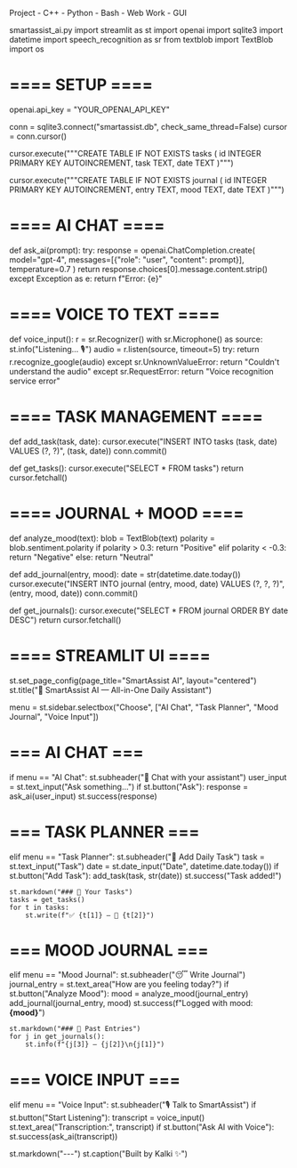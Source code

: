 
Project -  C++ - Python  - Bash  - Web Work - GUI


smartassist_ai.py
import streamlit as st
import openai
import sqlite3
import datetime
import speech_recognition as sr
from textblob import TextBlob
import os

# ==== SETUP ====
openai.api_key = "YOUR_OPENAI_API_KEY"

conn = sqlite3.connect("smartassist.db", check_same_thread=False)
cursor = conn.cursor()

cursor.execute("""CREATE TABLE IF NOT EXISTS tasks (
    id INTEGER PRIMARY KEY AUTOINCREMENT,
    task TEXT,
    date TEXT
)""")

cursor.execute("""CREATE TABLE IF NOT EXISTS journal (
    id INTEGER PRIMARY KEY AUTOINCREMENT,
    entry TEXT,
    mood TEXT,
    date TEXT
)""")

# ==== AI CHAT ====
def ask_ai(prompt):
    try:
        response = openai.ChatCompletion.create(
            model="gpt-4",
            messages=[{"role": "user", "content": prompt}],
            temperature=0.7
        )
        return response.choices[0].message.content.strip()
    except Exception as e:
        return f"Error: {e}"

# ==== VOICE TO TEXT ====
def voice_input():
    r = sr.Recognizer()
    with sr.Microphone() as source:
        st.info("Listening... 🎙️")
        audio = r.listen(source, timeout=5)
        try:
            return r.recognize_google(audio)
        except sr.UnknownValueError:
            return "Couldn't understand the audio"
        except sr.RequestError:
            return "Voice recognition service error"

# ==== TASK MANAGEMENT ====
def add_task(task, date):
    cursor.execute("INSERT INTO tasks (task, date) VALUES (?, ?)", (task, date))
    conn.commit()

def get_tasks():
    cursor.execute("SELECT * FROM tasks")
    return cursor.fetchall()

# ==== JOURNAL + MOOD ====
def analyze_mood(text):
    blob = TextBlob(text)
    polarity = blob.sentiment.polarity
    if polarity > 0.3:
        return "Positive"
    elif polarity < -0.3:
        return "Negative"
    else:
        return "Neutral"

def add_journal(entry, mood):
    date = str(datetime.date.today())
    cursor.execute("INSERT INTO journal (entry, mood, date) VALUES (?, ?, ?)", (entry, mood, date))
    conn.commit()

def get_journals():
    cursor.execute("SELECT * FROM journal ORDER BY date DESC")
    return cursor.fetchall()

# ==== STREAMLIT UI ====
st.set_page_config(page_title="SmartAssist AI", layout="centered")
st.title("🧠 SmartAssist AI — All-in-One Daily Assistant")

menu = st.sidebar.selectbox("Choose", ["AI Chat", "Task Planner", "Mood Journal", "Voice Input"])

# === AI CHAT ===
if menu == "AI Chat":
    st.subheader("🤖 Chat with your assistant")
    user_input = st.text_input("Ask something...")
    if st.button("Ask"):
        response = ask_ai(user_input)
        st.success(response)

# === TASK PLANNER ===
elif menu == "Task Planner":
    st.subheader("📅 Add Daily Task")
    task = st.text_input("Task")
    date = st.date_input("Date", datetime.date.today())
    if st.button("Add Task"):
        add_task(task, str(date))
        st.success("Task added!")

    st.markdown("### 📝 Your Tasks")
    tasks = get_tasks()
    for t in tasks:
        st.write(f"✅ {t[1]} — 📅 {t[2]}")

# === MOOD JOURNAL ===
elif menu == "Mood Journal":
    st.subheader("😴 Write Journal")
    journal_entry = st.text_area("How are you feeling today?")
    if st.button("Analyze Mood"):
        mood = analyze_mood(journal_entry)
        add_journal(journal_entry, mood)
        st.success(f"Logged with mood: **{mood}**")

    st.markdown("### 📔 Past Entries")
    for j in get_journals():
        st.info(f"{j[3]} — {j[2]}\n{j[1]}")

# === VOICE INPUT ===
elif menu == "Voice Input":
    st.subheader("🎙️ Talk to SmartAssist")
    if st.button("Start Listening"):
        transcript = voice_input()
        st.text_area("Transcription:", transcript)
        if st.button("Ask AI with Voice"):
            st.success(ask_ai(transcript))

st.markdown("---")
st.caption("Built by Kalki ✨")
